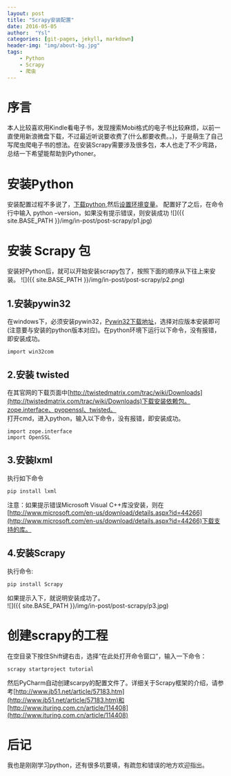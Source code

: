 ```yaml
---
layout: post
title: "Scrapy安装配置"
date: 2016-05-05
author:  "Ysl"
categories: [git-pages, jekyll, markdown]
header-img: "img/about-bg.jpg"
tags:
    - Python
    - Scrapy
    - 爬虫
---
```

# 序言
本人比较喜欢用Kindle看电子书，发现搜索Mobi格式的电子书比较麻烦，以前一直使用新浪微盘下载，不过最近听说要收费了(什么都要收费。。)，于是萌生了自己写爬虫爬电子书的想法。在安装Scrapy需要涉及很多包，本人也走了不少弯路，总结一下希望能帮助到Pythoner。

# 安装Python  
安装配置过程不多说了，[下载python](https://www.python.org/downloads/),然后[设置环境变量](http://jingyan.baidu.com/article/48206aeafdcf2a216ad6b316.html)。
配置好了之后，在命令行中输入 python –version，如果没有提示错误，则安装成功
![]({{ site.BASE_PATH }}/img/in-post/post-scrapy/p1.jpg)

# 安装 Scrapy 包  
安装好Python后，就可以开始安装scrapy包了，按照下面的顺序从下往上来安装。
![]({{ site.BASE_PATH }}/img/in-post/post-scrapy/p2.png)

## 1.安装pywin32  
在windows下，必须安装pywin32，[Pywin32下载地址](http://sourceforge.net/projects/pywin32/)，选择对应版本安装即可(注意要与安装的python版本对应)。在python环境下运行以下命令，没有报错，即安装成功。
    
    import win32com

## 2.安装 twisted  
在其官网的下载页面中[http://twistedmatrix.com/trac/wiki/Downloads](http://twistedmatrix.com/trac/wiki/Downloads)下载安装依赖包。zope.interface、pyopenssl、twisted。  
打开cmd，进入python，输入以下命令，没有报错，即安装成功。

    import zope.interface
    import OpenSSL

## 3.安装lxml  
执行如下命令

    pip install lxml

注意：如果提示错误Microsoft Visual C++库没安装，则在[http://www.microsoft.com/en-us/download/details.aspx?id=44266](http://www.microsoft.com/en-us/download/details.aspx?id=44266)下载支持的库。

## 4.安装Scrapy  
执行命令:

    pip install Scrapy

如果提示入下，就说明安装成功了。  
![]({{ site.BASE_PATH }}/img/in-post/post-scrapy/p3.jpg)

# 创建scrapy的工程

在空目录下按住Shift键右击，选择“在此处打开命令窗口”，输入一下命令：
 
    scrapy startproject tutorial

然后PyCharm自动创建scarpy的配置文件了。详细关于Scrapy框架的介绍，请参考[http://www.jb51.net/article/57183.htm](http://www.jb51.net/article/57183.htm)和[http://www.ituring.com.cn/article/114408](http://www.ituring.com.cn/article/114408)

# 后记

我也是刚刚学习python，还有很多坑要填，有疏忽和错误的地方欢迎指出。
